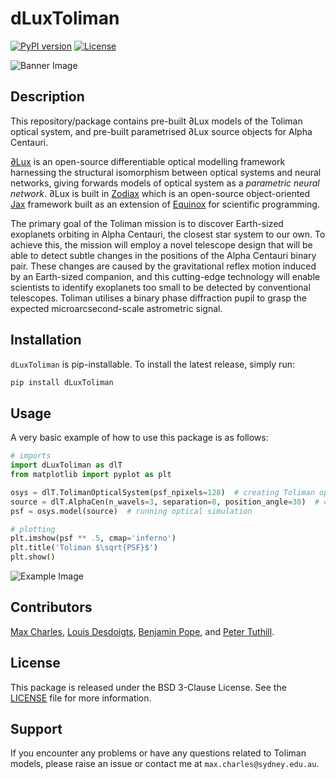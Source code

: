 # dLuxToliman

[![PyPI version](https://badge.fury.io/py/dLuxToliman.svg)](https://badge.fury.io/py/dLuxToliman)
[![License](https://img.shields.io/badge/license-BSD%203--Clause-blue.svg)](LICENSE)

![Banner Image](./assets/dLuxToliman_banner.jpg)

## Description
This repository/package contains pre-built ∂Lux models of the Toliman optical system, and pre-built parametrised ∂Lux source objects for Alpha Centauri.

[∂Lux](https://louisdesdoigts.github.io/dLux/) is an open-source differentiable optical modelling framework harnessing the structural isomorphism between optical systems and neural networks, giving forwards models of optical system as a _parametric neural network_.
∂Lux is built in [Zodiax](https://github.com/LouisDesdoigts/zodiax) which is an open-source object-oriented [Jax](https://github.com/google/jax) framework built as an extension of [Equinox](https://github.com/patrick-kidger/equinox) for scientific programming.

The primary goal of the Toliman mission is to discover Earth-sized exoplanets orbiting in Alpha Centauri, the closest star system to our own.
To achieve this, the mission will employ a novel telescope design that will be able to detect subtle changes in the positions of the Alpha Centauri binary pair.
These changes are caused by the gravitational reflex motion induced by an Earth-sized companion, and this cutting-edge technology will enable scientists to identify exoplanets too small to be detected by conventional telescopes.
Toliman utilises a binary phase diffraction pupil to grasp the expected microarcsecond-scale astrometric signal.

## Installation

`dLuxToliman` is pip-installable. To install the latest release, simply run:

```bash
pip install dLuxToliman
```

## Usage

A very basic example of how to use this package is as follows:

```python
# imports
import dLuxToliman as dlT
from matplotlib import pyplot as plt

osys = dlT.TolimanOpticalSystem(psf_npixels=128)  # creating Toliman optical system
source = dlT.AlphaCen(n_wavels=3, separation=8, position_angle=30)  # creating Alpha Centauri source
psf = osys.model(source)  # running optical simulation

# plotting
plt.imshow(psf ** .5, cmap='inferno')
plt.title('Toliman $\sqrt{PSF}$')
plt.show()
```

![Example Image](./assets/basic_toliman_psf.jpg)

## Contributors
[Max Charles](https://github.com/maxecharles), [Louis Desdoigts](https://github.com/LouisDesdoigts), [Benjamin Pope](https://github.com/benjaminpope), and [Peter Tuthill](https://github.com/ptuthill).

## License

This package is released under the BSD 3-Clause License. See the [LICENSE](LICENSE) file for more information.

## Support

If you encounter any problems or have any questions related to Toliman models, please raise an issue or contact me at `max.charles@sydney.edu.au`.
